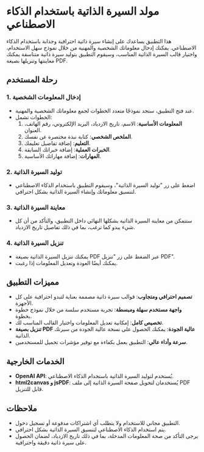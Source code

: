 # مولد السيرة الذاتية باستخدام الذكاء الاصطناعي

هذا التطبيق يساعدك على إنشاء سيرة ذاتية احترافية وجذابة باستخدام الذكاء الاصطناعي. يمكنك إدخال معلوماتك الشخصية والمهنية من خلال نموذج سهل الاستخدام، واختيار قالب السيرة الذاتية المناسب، وسيقوم التطبيق بتوليد سيرة ذاتية متناسقة يمكنك معاينتها وتنزيلها بصيغة PDF.

## رحلة المستخدم

### 1. إدخال المعلومات الشخصية

- عند فتح التطبيق، ستجد نموذجًا متعدد الخطوات لجمع معلوماتك الشخصية والمهنية.
- الخطوات تشمل:
  1. **المعلومات الأساسية**: الاسم، تاريخ الازدياد، البريد الإلكتروني، رقم الهاتف، العنوان.
  2. **الملخص الشخصي**: كتابة نبذة مختصرة عن نفسك.
  3. **التعليم**: إضافة تفاصيل تعليمك.
  4. **الخبرات العملية**: إضافة خبراتك السابقة.
  5. **المهارات**: إضافة مهاراتك الأساسية.

### 2. توليد السيرة الذاتية

- اضغط على زر "توليد السيرة الذاتية"، وسيقوم التطبيق باستخدام الذكاء الاصطناعي لتنسيق معلوماتك وإنشاء السيرة الذاتية بشكل احترافي.

### 3. معاينة السيرة الذاتية

- ستتمكن من معاينة السيرة الذاتية بشكلها النهائي داخل التطبيق، والتأكد من أن كل شيء يبدو كما ترغب، بما في ذلك تفاصيل تاريخ الازدياد.

### 4. تنزيل السيرة الذاتية

- يمكنك تنزيل السيرة الذاتية بصيغة PDF عبر الضغط على زر "تنزيل PDF".
- يمكنك أيضًا العودة وتعديل المعلومات إذا رغبت.

## مميزات التطبيق

- **تصميم احترافي ومتجاوب**: قوالب سيرة ذاتية مصممة بعناية لتبدو احترافية على كل الأجهزة.
- **واجهة مستخدم سهلة ومبسطة**: تجربة مستخدم سلسة من خلال نموذج خطوة بخطوة.
- **تخصيص كامل**: إمكانية تعديل المعلومات واختيار القالب المناسب لك.
- **تنزيل بصيغة PDF عالية الجودة**: يمكنك الحصول على نسخة عالية الجودة من سيرتك الذاتية.
- **سرعة وأداء عالي**: التطبيق يعمل بكفاءة مع توفير مؤشرات تحميل للمستخدمين.

## الخدمات الخارجية

- **OpenAI API**: يُستخدم لتوليد السيرة الذاتية باستخدام الذكاء الاصطناعي.
- **html2canvas و jsPDF**: يُستخدمان لتحويل صفحة السيرة الذاتية إلى ملف PDF قابل للتنزيل.

## ملاحظات

- التطبيق مجاني للاستخدام ولا يتطلب أي اشتراكات مدفوعة أو تسجيل دخول.
- يتم استخدام الذكاء الاصطناعي لتنسيق السيرة الذاتية بشكل احترافي.
- يرجى التأكد من صحة المعلومات المدخلة، بما في ذلك تاريخ الازدياد، لضمان الحصول على سيرة ذاتية دقيقة واحترافية.
